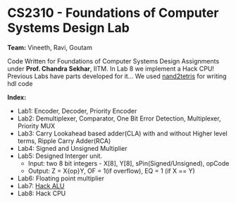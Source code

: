 # CS2310 - Foundations of Computer Systems Design Lab
**Team:** Vineeth, Ravi, Goutam

Code Written for Foundations of Computer Systems Design Assignments under **Prof. Chandra Sekhar**, IITM.
In Lab 8 we implement a Hack CPU! Previous Labs have parts developed for it...
We used [nand2tetris](https://www.nand2tetris.org/) for writing hdl code

**Index:**
* Lab1: Encoder, Decoder, Priority Encoder
* Lab2: Demultiplexer, Comparator, One Bit Error Detection, Multiplexer, Priority MUX
* Lab3: Carry Lookahead based adder(CLA) with and without Higher level terms, Ripple Carry Adder(RCA)
* Lab4: Signed and Unsigned Multiplier
* Lab5: Designed Interger unit.
    * Input: two 8 bit integers - X[8], Y[8], sPin(Signed/Unsigned), opCode
    * Output: Z = X{op}Y, OF = 1(if overflow), EQ = 1 (if X == Y)
* Lab6: Floating point multiplier
* Lab7: [Hack ALU](https://github.com/Vineeth-Kada/CS2310/blob/main/lab07/HackALU.hdl)
* Lab8: Hack CPU